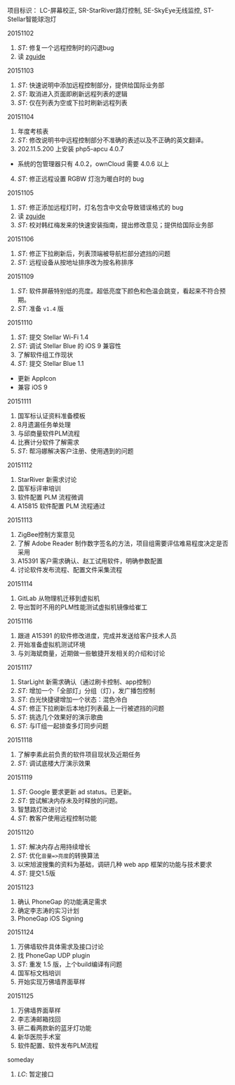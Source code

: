 项目标识： LC-屏幕校正, SR-StarRiver路灯控制, SE-SkyEye无线监控, ST-Stellar智能球泡灯

20151102

1. *ST*: 修复一个远程控制时的闪退bug
2. 读 [zguide](zguide.zeromq.org)

20151103

1. *ST*: 快速说明中添加远程控制部分，提供给国际业务部
2. *ST*: 取消进入页面即刷新远程列表的逻辑
3. *ST*: 仅在列表为空或下拉时刷新远程列表

20151104

1. 年度考核表
2. *ST*: 修改说明书中远程控制部分不准确的表述以及不正确的英文翻译。
3. 202.11.5.200 上安装 php5-apcu 4.0.7
  - 系统的包管理器只有 4.0.2，ownCloud 需要 4.0.6 以上
4. *ST*: 修正远程设置 RGBW 灯泡为暖白时的 bug

20151105

1. *ST*: 修正添加远程灯时，灯名包含中文会导致错误格式的 bug
2. 读 [zguide](zguide.zeromq.org) 
3. *ST*: 校对韩红梅发来的快速安装指南，提出修改意见；提供给国际业务部

20151106

1. *ST*: 修正下拉刷新后，列表顶端被导航栏部分遮挡的问题
2. *ST*: 远程设备从按地址排序改为按名称排序

20151109

1. *ST*: 软件屏蔽特别低的亮度。超低亮度下颜色和色温会跳变，看起来不符合预期。
2. *ST*: 准备 `v1.4` 版

20151110

1. *ST*: 提交 Stellar Wi-Fi 1.4
2. *ST*: 调试 Stellar Blue 的 iOS 9 兼容性
3. 了解软件组工作现状
4. *ST*: 提交 Stellar Blue 1.1
  - 更新 AppIcon
  - 兼容 iOS 9

20151111

1. 国军标认证资料准备模板
2. 8月遗漏任务单处理
3. 与邱商量软件PLM流程
4. 比赛计分软件了解需求
5. *ST*: 帮冯娜解决客户注册、使用遇到的问题

20151112

1. StarRiver 新需求讨论
2. 国军标评审培训
3. 软件配置 PLM 流程微调
4. A15815 软件配置 PLM 流程通过

20151113

1. ZigBee控制方案意见
2. 了解 Adobe Reader 制作数字签名的方法，项目组需要评估难易程度决定是否采用
3. A15391 客户需求确认、赵工试用软件，明确参数配置
4. 讨论软件发布流程、配置文件采集流程

20151114

1. GitLab 从物理机迁移到虚拟机
2. 导出暂时不用的PLM性能测试虚拟机镜像给崔工

20151116

1. 跟进 A15391 的软件修改进度，完成并发送给客户技术人员
2. 开始准备虚拟机测试环境
3. 与刘海斌商量，近期做一些敏捷开发相关的介绍和讨论

20151117

1. StarLight 新需求确认（通过刷卡控制、app控制）
2. *ST*: 增加一个「全部灯」分组（灯），发广播包控制
3. *ST*: 白光快捷键增加一个状态：混色冷白
4. *ST*: 修正下拉刷新后本地灯列表最上一行被遮挡的问题
5. *ST*: 挑选几个效果好的演示歌曲
6. *ST*: 与IT组一起排查多灯同步问题

20151118

1. 了解李素此前负责的软件项目现状及近期任务
2. *ST*: 调试底楼大厅演示效果

20151119

1. *ST*: Google 要求更新 ad status。已更新。
2. *ST*: 尝试解决内存未及时释放的问题。
3. 智慧路灯改进讨论
4. *ST*: 教客户使用远程控制功能

20151120

1. *ST*: 解决内存占用持续增长
2. *ST*: 优化`音量=>亮度`的转换算法
3. 以宋旭波搜集的资料为基础，调研几种 web app 框架的功能与技术要求
4. *ST*: 提交1.5版

20151123

1. 确认 PhoneGap 的功能满足需求
2. 确定李志涛的实习计划
3. PhoneGap iOS Signing

20151124

1. 万佛墙软件具体需求及接口讨论
2. 找 PhoneGap UDP plugin
3. *ST*: 重发 1.5 版，上个build编译有问题
4. 国军标文档培训
5. 开始实现万佛墙界面草样

20151125

1. 万佛墙界面草样
2. 李志涛邮箱找回
3. 研二看两款新的蓝牙灯功能
4. 新华医院手术室
5. 软件配置、软件发布PLM流程

someday

1. *LC*: 暂定接口

[//]: # (comment)
